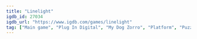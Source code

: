 ```yaml
---
title: "Linelight"
igdb_id: 27034
igdb_url: "https://www.igdb.com/games/linelight"
tag: ["Main game", "Plug In Digital", "My Dog Zorro", "Platform", "Puzzle", "Strategy", "Adventure", "Indie", "Single player", "Side view", "Action", "Open world"]
---
```

